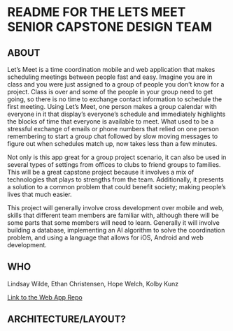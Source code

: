 ﻿<h1>README FOR THE LETS MEET SENIOR CAPSTONE DESIGN TEAM</h1>

<h2>ABOUT</h2>

Let’s Meet is a time coordination mobile and web application that makes scheduling meetings between people fast and easy. Imagine you are in class and you were just assigned to a group of people you don’t know for a project. Class is over and some of the people in your group need to get going, so there is no time to exchange contact information to schedule the first meeting. Using Let’s Meet, one person makes a group calendar with everyone in it that display’s everyone’s schedule and immediately highlights the blocks of time that everyone is available to meet. What used to be a stressful exchange of emails or phone numbers that relied on one person remembering to start a group chat followed by slow moving messages to figure out when schedules match up, now takes less than a few minutes.

Not only is this app great for a group project scenario, it can also be used in several types of settings from offices to clubs to friend groups to families. This will be a great capstone project because it involves a mix of technologies that plays to strengths from the team. Additionally, it presents a solution to a common problem that could benefit society; making people’s lives that much easier. 

This project will generally involve cross development over mobile and web, skills that different team members are familiar with, although there will be some parts that some members will need to learn. Generally it will involve building a database, implementing an AI algorithm to solve the coordination problem, and using a language that allows for iOS, Android and web development. 


<h2>WHO</h2>

Lindsay Wilde, Ethan Christensen, Hope Welch, Kolby Kunz

<a href="https://github.com/KolbyRKunz/Let-s-Meet"> Link to the Web App Repo </a>

<h2>ARCHITECTURE/LAYOUT?</h2>
